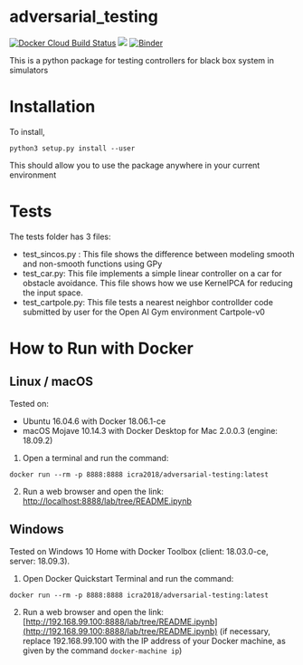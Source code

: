 # adversarial_testing
[![Docker Cloud Build Status](https://img.shields.io/docker/cloud/build/icra2018/adversarial-testing.svg)](https://hub.docker.com/r/icra2018/adversarial-testing)
<a href="#how-to-run-with-docker"><img src="https://img.shields.io/badge/Docker-instructions-brightgreen.svg"></a>
[![Binder](https://mybinder.org/badge_logo.svg)](https://mybinder.org/v2/gh/ICRA-2018/adversarial_testing/master?filepath=README.ipynb)

This is a python package for testing controllers for black box system in simulators

# Installation
To install, 
```
python3 setup.py install --user
```
This should allow you to use the package anywhere in your current environment

# Tests
The tests folder has 3 files:
- test_sincos.py : This file shows the difference between modeling smooth and non-smooth functions using GPy
- test_car.py: This file implements a simple linear controller on a car for obstacle avoidance. This file shows how we use KernelPCA for reducing the input space.
- test_cartpole.py: This file tests a nearest neighbor controllder code submitted by user for the Open AI Gym environment Cartpole-v0

# How to Run with Docker
## Linux / macOS
Tested on:
* Ubuntu 16.04.6 with Docker 18.06.1-ce
* macOS Mojave 10.14.3 with Docker Desktop for Mac 2.0.0.3 (engine: 18.09.2)

1. Open a terminal and run the command:
```
docker run --rm -p 8888:8888 icra2018/adversarial-testing:latest
```
2. Run a web browser and open the link: [http://localhost:8888/lab/tree/README.ipynb](http://localhost:8888/lab/tree/README.ipynb)

## Windows
Tested on Windows 10 Home with Docker Toolbox (client: 18.03.0-ce, server: 18.09.3).
1. Open Docker Quickstart Terminal and run the command:
```
docker run --rm -p 8888:8888 icra2018/adversarial-testing:latest
```
2. Run a web browser and open the link: [http://192.168.99.100:8888/lab/tree/README.ipynb](http://192.168.99.100:8888/lab/tree/README.ipynb)
(if necessary, replace 192.168.99.100 with the IP address of your Docker machine, as given by the command `docker-machine ip`)
